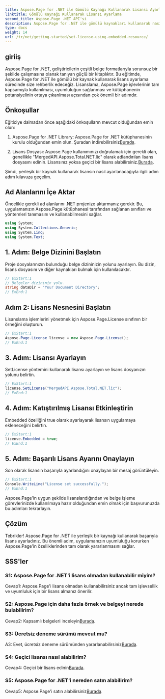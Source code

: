 ```yaml
---
title: Aspose.Page for .NET ile Gömülü Kaynağı Kullanarak Lisansı Ayarlayın
linktitle: Gömülü Kaynağı Kullanarak Lisansı Ayarlama
second_title: Aspose.Page .NET API'si
description: Aspose.Page for .NET ile gömülü kaynakları kullanarak nasıl lisans ayarlayacağınızı öğrenin. Uyumluluğu sağlayın ve belge işlemenin tüm potansiyelini ortaya çıkarın.
type: docs
weight: 14
url: /tr/net/getting-started/set-license-using-embedded-resource/
---
```

## giriiş

Aspose.Page for .NET, geliştiricilerin çeşitli belge formatlarıyla sorunsuz bir şekilde çalışmasına olanak tanıyan güçlü bir kitaplıktır. Bu eğitimde, Aspose.Page for .NET ile gömülü bir kaynak kullanarak lisans ayarlama sürecinde size rehberlik edeceğiz. Lisanslama, Aspose.Page işlevlerinin tam kapsamıyla kullanılması, uyumluluğun sağlanması ve kütüphanenin potansiyelinin ortaya çıkarılması açısından çok önemli bir adımdır.

## Önkoşullar

Eğiticiye dalmadan önce aşağıdaki önkoşulların mevcut olduğundan emin olun:

1. Aspose.Page for .NET Library: Aspose.Page for .NET kütüphanesinin kurulu olduğundan emin olun. Şuradan indirebilirsiniz[Burada](https://releases.aspose.com/page/net/).

2.  Lisans Dosyası: Aspose.Page kullanımınızı doğrulamak için gerekli olan, genellikle "MergedAPI.Aspose.Total.NET.lic" olarak adlandırılan lisans dosyasını edinin. Lisansınız yoksa geçici bir lisans alabilirsiniz.[Burada](https://purchase.aspose.com/temporary-license/).

Şimdi, yerleşik bir kaynak kullanarak lisansın nasıl ayarlanacağıyla ilgili adım adım kılavuza geçelim.

## Ad Alanlarını İçe Aktar

Öncelikle gerekli ad alanlarını .NET projenize aktarmanız gerekir. Bu, uygulamanızın Aspose.Page kütüphanesi tarafından sağlanan sınıfları ve yöntemleri tanımasını ve kullanabilmesini sağlar.

```csharp
using System;
using System.Collections.Generic;
using System.Linq;
using System.Text;
```

## 1. Adım: Belge Dizinini Başlatın

Proje dosyalarınızın bulunduğu belge dizininizin yolunu ayarlayın. Bu dizin, lisans dosyasını ve diğer kaynakları bulmak için kullanılacaktır.

```csharp
// ExStart:1
// Belgeler dizininin yolu.
string dataDir = "Your Document Directory";
// ExEnd:1
```

## Adım 2: Lisans Nesnesini Başlatın

Lisanslama işlemlerini yönetmek için Aspose.Page.License sınıfının bir örneğini oluşturun.

```csharp
// ExStart:1
Aspose.Page.License license = new Aspose.Page.License();
// ExEnd:1
```

## 3. Adım: Lisansı Ayarlayın

SetLicense yöntemini kullanarak lisansı ayarlayın ve lisans dosyanızın yolunu belirtin.

```csharp
// ExStart:1
license.SetLicense("MergedAPI.Aspose.Total.NET.lic");
// ExEnd:1
```

## 4. Adım: Katıştırılmış Lisansı Etkinleştirin

Embedded özelliğini true olarak ayarlayarak lisansın uygulamaya ekleneceğini belirtin.

```csharp
// ExStart:1
license.Embedded = true;
// ExEnd:1
```

## 5. Adım: Başarılı Lisans Ayarını Onaylayın

Son olarak lisansın başarıyla ayarlandığını onaylayan bir mesaj görüntüleyin.

```csharp
// ExStart:1
Console.WriteLine("License set successfully.");
// ExEnd:1
```

Aspose.Page'in uygun şekilde lisanslandığından ve belge işleme görevlerinizde kullanılmaya hazır olduğundan emin olmak için başvurunuzda bu adımları tekrarlayın.

## Çözüm

Tebrikler! Aspose.Page for .NET ile yerleşik bir kaynağı kullanarak başarıyla lisans ayarladınız. Bu önemli adım, uygulamanızın uyumluluğu korurken Aspose.Page'in özelliklerinden tam olarak yararlanmasını sağlar.

## SSS'ler

### S1: Aspose.Page for .NET'i lisans olmadan kullanabilir miyim?

Cevap1: Aspose.Page'i lisans olmadan kullanabilirsiniz ancak tam işlevsellik ve uyumluluk için bir lisans almanız önerilir.

### S2: Aspose.Page için daha fazla örnek ve belgeyi nerede bulabilirim?

 Cevap2: Kapsamlı belgeleri inceleyin[Burada](https://reference.aspose.com/page/net/).

### S3: Ücretsiz deneme sürümü mevcut mu?

 A3: Evet, ücretsiz deneme sürümünden yararlanabilirsiniz[Burada](https://releases.aspose.com/).

### S4: Geçici lisansı nasıl alabilirim?

 Cevap4: Geçici bir lisans edinin[Burada](https://purchase.aspose.com/temporary-license/).

### S5: Aspose.Page for .NET'i nereden satın alabilirim?

 Cevap5: Aspose.Page'i satın alabilirsiniz[Burada](https://purchase.aspose.com/buy).